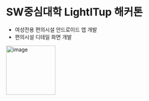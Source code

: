 # SW중심대학 LightITup 해커톤

- 여성전용 편의시설 안드로이드 앱 개발
- 편의시설 디테일 화면 개발

<img width="133" alt="image" src="https://user-images.githubusercontent.com/78517051/186099711-98c864bc-cb8c-4c9f-baa4-f97f06fcc444.png">
